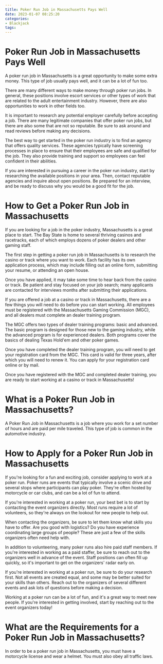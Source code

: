 ```yaml
---
title: Poker Run Job in Massachusetts Pays Well
date: 2023-01-07 08:25:20
categories:
- Blackjack
tags:
---
```



#  Poker Run Job in Massachusetts Pays Well

A poker run job in Massachusetts is a great opportunity to make some extra money. This type of job usually pays well, and it can be a lot of fun too.

There are many different ways to make money through poker run jobs. In general, these positions involve escort services or other types of work that are related to the adult entertainment industry. However, there are also opportunities to work in other fields too.

It is important to research any potential employer carefully before accepting a job. There are many legitimate companies that offer poker run jobs, but there are also some that are not so reputable. Be sure to ask around and read reviews before making any decisions.

The best way to get started in the poker run industry is to find an agency that offers quality services. These agencies typically have screening processes in place to ensure that their employees are safe and qualified for the job. They also provide training and support so employees can feel confident in their abilities.

If you are interested in pursuing a career in the poker run industry, start by researching the available positions in your area. Then, contact reputable agencies and inquire about open positions. Be prepared for an interview, and be ready to discuss why you would be a good fit for the job.

#  How to Get a Poker Run Job in Massachusetts

If you are looking for a job in the poker industry, Massachusetts is a great place to start. The Bay State is home to several thriving casinos and racetracks, each of which employs dozens of poker dealers and other gaming staff.

The first step in getting a poker run job in Massachusetts is to research the casino or track where you want to work. Each facility has its own application process, which may include filling out an online form, submitting your resume, or attending an open house.

Once you have applied, it may take some time to hear back from the casino or track. Be patient and stay focused on your job search; many applicants are contacted for interviews months after submitting their applications.

If you are offered a job at a casino or track in Massachusetts, there are a few things you will need to do before you can start working. All employees must be registered with the Massachusetts Gaming Commission (MGC), and all dealers must complete an dealer training program.

The MGC offers two types of dealer training programs: basic and advanced. The basic program is designed for those new to the gaming industry, while the advanced program is for experienced dealers. Both programs cover the basics of dealing Texas Hold'em and other poker games.

Once you have completed the dealer training program, you will need to get your registration card from the MGC. This card is valid for three years, after which you will need to renew it. You can apply for your registration card online or by mail.

Once you have registered with the MGC and completed dealer training, you are ready to start working at a casino or track in Massachusetts!

#  What is a Poker Run Job in Massachusetts?

A Poker Run Job in Massachusetts is a job where you work for a set number of hours and are paid per mile traveled. This type of job is common in the automotive industry.

#  How to Apply for a Poker Run Job in Massachusetts

If you're looking for a fun and exciting job, consider applying to work at a poker run. Poker runs are events that typically involve a scenic drive and several stops where participants can play poker. They're often hosted by motorcycle or car clubs, and can be a lot of fun to attend.

If you're interested in working at a poker run, your best bet is to start by contacting the event organizers directly. Most runs require a lot of volunteers, so they're always on the lookout for new people to help out.

When contacting the organizers, be sure to let them know what skills you have to offer. Are you good with logistics? Do you have experience coordinating large groups of people? These are just a few of the skills organizers often need help with.

In addition to volunteering, many poker runs also hire paid staff members. If you're interested in working as a paid staffer, be sure to reach out to the organizers well in advance of the event. Staff positions can often fill up quickly, so it's important to get on the organizers' radar early on.

If you're interested in working at a poker run, be sure to do your research first. Not all events are created equal, and some may be better suited for your skills than others. Reach out to the organizers of several different events and ask lots of questions before making a decision.

Working at a poker run can be a lot of fun, and it's a great way to meet new people. If you're interested in getting involved, start by reaching out to the event organizers today!

#  What are the Requirements for a Poker Run Job in Massachusetts?

In order to be a poker run job in Massachusetts, you must have a motorcycle license and wear a helmet. You must also obey all traffic laws.